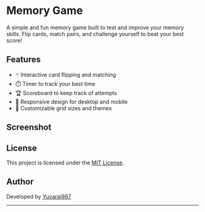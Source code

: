# Memory Game

A simple and fun memory game built to test and improve your memory skills. Flip cards, match pairs, and challenge yourself to beat your best score!

## Features

- 🃏 Interactive card flipping and matching  
- ⏱️ Timer to track your best time  
- 🏆 Scoreboard to keep track of attempts  
- 📱 Responsive design for desktop and mobile  
- 🎨 Customizable grid sizes and themes

## Screenshot



## License

This project is licensed under the [MIT License](LICENSE).

## Author

Developed by [Yuvaraj987](https://github.com/Yuvaraj987)

---
